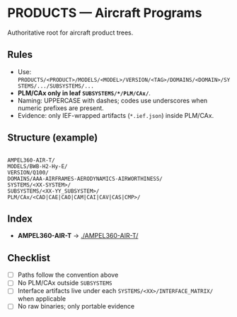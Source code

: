# PRODUCTS — Aircraft Programs

Authoritative root for aircraft product trees.

## Rules
- Use: `PRODUCTS/<PRODUCT>/MODELS/<MODEL>/VERSION/<TAG>/DOMAINS/<DOMAIN>/SYSTEMS/.../SUBSYSTEMS/...`
- **PLM/CAx only in leaf `SUBSYSTEMS/*/PLM/CAx/`**.
- Naming: UPPERCASE with dashes; codes use underscores when numeric prefixes are present.
- Evidence: only IEF-wrapped artifacts (`*.ief.json`) inside PLM/CAx.

## Structure (example)
```

AMPEL360-AIR-T/
MODELS/BWB-H2-Hy-E/
VERSION/Q100/
DOMAINS/AAA-AIRFRAMES-AERODYNAMICS-AIRWORTHINESS/
SYSTEMS/<XX-SYSTEM>/
SUBSYSTEMS/<XX-YY_SUBSYSTEM>/
PLM/CAx/<CAD|CAE|CAO|CAM|CAI|CAV|CAS|CMP>/

```

## Index
- **AMPEL360-AIR-T** → [./AMPEL360-AIR-T/](./AMPEL360-AIR-T/)

## Checklist
- [ ] Paths follow the convention above
- [ ] No PLM/CAx outside `SUBSYSTEMS`
- [ ] Interface artifacts live under each `SYSTEMS/<XX>/INTERFACE_MATRIX/` when applicable
- [ ] No raw binaries; only portable evidence
```

